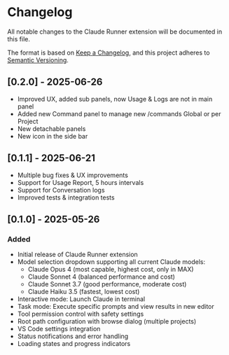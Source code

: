 # Changelog

All notable changes to the Claude Runner extension will be documented in this file.

The format is based on [Keep a Changelog](https://keepachangelog.com/en/1.0.0/),
and this project adheres to [Semantic Versioning](https://semver.org/spec/v2.0.0.html).

## [0.2.0] - 2025-06-26

- Improved UX, added sub panels, now Usage & Logs are not in main panel
- Added new Command panel to manage new /commands Global or per Project
- New detachable panels
- New icon in the side bar

## [0.1.1] - 2025-06-21

- Multiple bug fixes & UX improvements
- Support for Usage Report, 5 hours intervals
- Support for Conversation logs
- Improved tests & integration tests

## [0.1.0] - 2025-05-26

### Added

- Initial release of Claude Runner extension
- Model selection dropdown supporting all current Claude models:
  - Claude Opus 4 (most capable, highest cost, only in MAX)
  - Claude Sonnet 4 (balanced performance and cost)
  - Claude Sonnet 3.7 (good performance, moderate cost)
  - Claude Haiku 3.5 (fastest, lowest cost)
- Interactive mode: Launch Claude in terminal
- Task mode: Execute specific prompts and view results in new editor
- Tool permission control with safety settings
- Root path configuration with browse dialog (multiple projects)
- VS Code settings integration
- Status notifications and error handling
- Loading states and progress indicators
